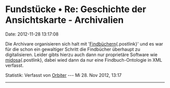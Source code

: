 Fundstücke • Re: Geschichte der Ansichtskarte - Archivalien
===========================================================

Date: 2012-11-28 13:17:08

Die Archivare organisieren sich halt mit
\'[Findbüchern](http://de.wikipedia.org/wiki/Repertorium){.postlink}\'
und es war für die schon ein gewaltiger Schritt die Findbücher überhaupt
zu digitalisieren. Leider gibts hierzu auch dann nur proprietäre
Software wie
[midosa](http://www.archivschule.de/midosa/midosaxml/die-software/){.postlink},
dabei wied dann da nur eine Findbuch-Ontologie in XML verfasst.

Statistik: Verfasst von
[Orbiter](http://ddb-forum.de/memberlist.php?mode=viewprofile&u=2) ---
Mi 28. Nov 2012, 13:17

------------------------------------------------------------------------
